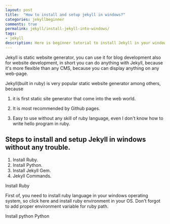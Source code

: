 ```yaml
---
layout: post
title:  "How to install and setup jekyll in windows?"
categories: jekyllbeginner
comments: true
permalink: jekyll/install-jekyll-into-windows/
tags: 
- jekyll
description: Here is beginner tutorial to install Jekyll in your windows operation system. 
---
```


Jekyll is static website generator, you can use it for blog development also for website development, in short you can do anything with Jekyll, because it's more flexible than any CMS, because you can display anything on any web-page.

Jekyll(built in ruby) is very popular static website generator among others, because 

1) it is first static site generator that come into the web world.

2) It is most recommended by Github pages.

3) Easy to use without any skill of ruby language, even I don't know how to write hello program in ruby.

## Steps to install and setup Jekyll in windows without any trouble. ##

1. Install Ruby.
2. Install Python.
3. Install Jekyll Gem.
4. Jekyll Commands.

Install Ruby 

First of, you need to install ruby language in your windows operating system, so click here and install ruby environment in your OS. Don't forgot to add proper environment variable for ruby path.


Install python
Python 



